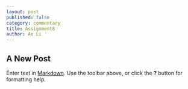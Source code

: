 ```yaml
---
layout: post
published: false
category: commentary
title: Assignment8
author: Ao Li
---
```

## A New Post

Enter text in [Markdown](http://daringfireball.net/projects/markdown/). Use the toolbar above, or click the **?** button for formatting help.
